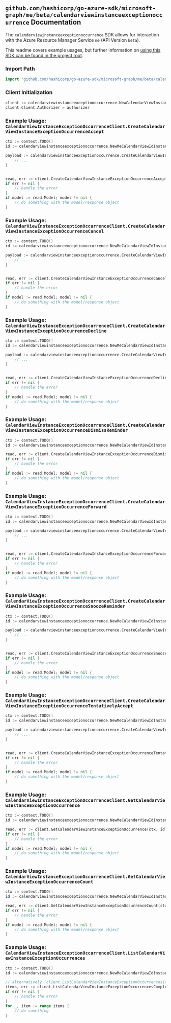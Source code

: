 
## `github.com/hashicorp/go-azure-sdk/microsoft-graph/me/beta/calendarviewinstanceexceptionoccurrence` Documentation

The `calendarviewinstanceexceptionoccurrence` SDK allows for interaction with the Azure Resource Manager Service `me` (API Version `beta`).

This readme covers example usages, but further information on [using this SDK can be found in the project root](https://github.com/hashicorp/go-azure-sdk/tree/main/docs).

### Import Path

```go
import "github.com/hashicorp/go-azure-sdk/microsoft-graph/me/beta/calendarviewinstanceexceptionoccurrence"
```


### Client Initialization

```go
client := calendarviewinstanceexceptionoccurrence.NewCalendarViewInstanceExceptionOccurrenceClientWithBaseURI("https://management.azure.com")
client.Client.Authorizer = authorizer
```


### Example Usage: `CalendarViewInstanceExceptionOccurrenceClient.CreateCalendarViewInstanceExceptionOccurrenceAccept`

```go
ctx := context.TODO()
id := calendarviewinstanceexceptionoccurrence.NewMeCalendarViewIdInstanceIdExceptionOccurrenceID("eventIdValue", "eventId1Value", "eventId2Value")

payload := calendarviewinstanceexceptionoccurrence.CreateCalendarViewInstanceExceptionOccurrenceAcceptRequest{
	// ...
}


read, err := client.CreateCalendarViewInstanceExceptionOccurrenceAccept(ctx, id, payload)
if err != nil {
	// handle the error
}
if model := read.Model; model != nil {
	// do something with the model/response object
}
```


### Example Usage: `CalendarViewInstanceExceptionOccurrenceClient.CreateCalendarViewInstanceExceptionOccurrenceCancel`

```go
ctx := context.TODO()
id := calendarviewinstanceexceptionoccurrence.NewMeCalendarViewIdInstanceIdExceptionOccurrenceID("eventIdValue", "eventId1Value", "eventId2Value")

payload := calendarviewinstanceexceptionoccurrence.CreateCalendarViewInstanceExceptionOccurrenceCancelRequest{
	// ...
}


read, err := client.CreateCalendarViewInstanceExceptionOccurrenceCancel(ctx, id, payload)
if err != nil {
	// handle the error
}
if model := read.Model; model != nil {
	// do something with the model/response object
}
```


### Example Usage: `CalendarViewInstanceExceptionOccurrenceClient.CreateCalendarViewInstanceExceptionOccurrenceDecline`

```go
ctx := context.TODO()
id := calendarviewinstanceexceptionoccurrence.NewMeCalendarViewIdInstanceIdExceptionOccurrenceID("eventIdValue", "eventId1Value", "eventId2Value")

payload := calendarviewinstanceexceptionoccurrence.CreateCalendarViewInstanceExceptionOccurrenceDeclineRequest{
	// ...
}


read, err := client.CreateCalendarViewInstanceExceptionOccurrenceDecline(ctx, id, payload)
if err != nil {
	// handle the error
}
if model := read.Model; model != nil {
	// do something with the model/response object
}
```


### Example Usage: `CalendarViewInstanceExceptionOccurrenceClient.CreateCalendarViewInstanceExceptionOccurrenceDismissReminder`

```go
ctx := context.TODO()
id := calendarviewinstanceexceptionoccurrence.NewMeCalendarViewIdInstanceIdExceptionOccurrenceID("eventIdValue", "eventId1Value", "eventId2Value")

read, err := client.CreateCalendarViewInstanceExceptionOccurrenceDismissReminder(ctx, id)
if err != nil {
	// handle the error
}
if model := read.Model; model != nil {
	// do something with the model/response object
}
```


### Example Usage: `CalendarViewInstanceExceptionOccurrenceClient.CreateCalendarViewInstanceExceptionOccurrenceForward`

```go
ctx := context.TODO()
id := calendarviewinstanceexceptionoccurrence.NewMeCalendarViewIdInstanceIdExceptionOccurrenceID("eventIdValue", "eventId1Value", "eventId2Value")

payload := calendarviewinstanceexceptionoccurrence.CreateCalendarViewInstanceExceptionOccurrenceForwardRequest{
	// ...
}


read, err := client.CreateCalendarViewInstanceExceptionOccurrenceForward(ctx, id, payload)
if err != nil {
	// handle the error
}
if model := read.Model; model != nil {
	// do something with the model/response object
}
```


### Example Usage: `CalendarViewInstanceExceptionOccurrenceClient.CreateCalendarViewInstanceExceptionOccurrenceSnoozeReminder`

```go
ctx := context.TODO()
id := calendarviewinstanceexceptionoccurrence.NewMeCalendarViewIdInstanceIdExceptionOccurrenceID("eventIdValue", "eventId1Value", "eventId2Value")

payload := calendarviewinstanceexceptionoccurrence.CreateCalendarViewInstanceExceptionOccurrenceSnoozeReminderRequest{
	// ...
}


read, err := client.CreateCalendarViewInstanceExceptionOccurrenceSnoozeReminder(ctx, id, payload)
if err != nil {
	// handle the error
}
if model := read.Model; model != nil {
	// do something with the model/response object
}
```


### Example Usage: `CalendarViewInstanceExceptionOccurrenceClient.CreateCalendarViewInstanceExceptionOccurrenceTentativelyAccept`

```go
ctx := context.TODO()
id := calendarviewinstanceexceptionoccurrence.NewMeCalendarViewIdInstanceIdExceptionOccurrenceID("eventIdValue", "eventId1Value", "eventId2Value")

payload := calendarviewinstanceexceptionoccurrence.CreateCalendarViewInstanceExceptionOccurrenceTentativelyAcceptRequest{
	// ...
}


read, err := client.CreateCalendarViewInstanceExceptionOccurrenceTentativelyAccept(ctx, id, payload)
if err != nil {
	// handle the error
}
if model := read.Model; model != nil {
	// do something with the model/response object
}
```


### Example Usage: `CalendarViewInstanceExceptionOccurrenceClient.GetCalendarViewInstanceExceptionOccurrence`

```go
ctx := context.TODO()
id := calendarviewinstanceexceptionoccurrence.NewMeCalendarViewIdInstanceIdExceptionOccurrenceID("eventIdValue", "eventId1Value", "eventId2Value")

read, err := client.GetCalendarViewInstanceExceptionOccurrence(ctx, id)
if err != nil {
	// handle the error
}
if model := read.Model; model != nil {
	// do something with the model/response object
}
```


### Example Usage: `CalendarViewInstanceExceptionOccurrenceClient.GetCalendarViewInstanceExceptionOccurrenceCount`

```go
ctx := context.TODO()
id := calendarviewinstanceexceptionoccurrence.NewMeCalendarViewIdInstanceID("eventIdValue", "eventId1Value")

read, err := client.GetCalendarViewInstanceExceptionOccurrenceCount(ctx, id)
if err != nil {
	// handle the error
}
if model := read.Model; model != nil {
	// do something with the model/response object
}
```


### Example Usage: `CalendarViewInstanceExceptionOccurrenceClient.ListCalendarViewInstanceExceptionOccurrences`

```go
ctx := context.TODO()
id := calendarviewinstanceexceptionoccurrence.NewMeCalendarViewIdInstanceID("eventIdValue", "eventId1Value")

// alternatively `client.ListCalendarViewInstanceExceptionOccurrences(ctx, id)` can be used to do batched pagination
items, err := client.ListCalendarViewInstanceExceptionOccurrencesComplete(ctx, id)
if err != nil {
	// handle the error
}
for _, item := range items {
	// do something
}
```
